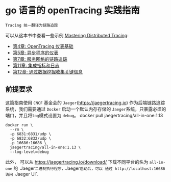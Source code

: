# go 语言的 openTracing 实践指南
`Tracing 统一翻译为链路追踪`

可以从这本书中查看一些示例 [Mastering Distributed Tracing](https://www.shkuro.com/books/2019-mastering-distributed-tracing/):
* [第4章: OpenTracing 仪表基础](https://github.com/PacktPublishing/Mastering-Distributed-Tracing/tree/master/Chapter04)
* [第5章: 异步程序的仪表](https://github.com/PacktPublishing/Mastering-Distributed-Tracing/tree/master/Chapter05)
* [第7章: 服务网格的链路追踪](https://github.com/PacktPublishing/Mastering-Distributed-Tracing/tree/master/Chapter07)
* [第11章: 集成指标和日志](https://github.com/PacktPublishing/Mastering-Distributed-Tracing/tree/master/Chapter11)
* [第12章: 通过数据挖掘收集关键信息](https://github.com/PacktPublishing/Mastering-Distributed-Tracing/tree/master/Chapter12)


## 前提要求
这篇指南使用 `CNCF` 基金会的 `Jaeger`(https://jaegertracing.io) 作为后端链路追踪系统，我们需要通过 `Docker` 启动一个默认内存存储的
`Jaeger`系统，只暴露必须的端口，并且将`log`模式设置为 `debug`。
docker pull jaegertracing/all-in-one:1.13
```
docker run \
  --rm \
  -p 6831:6831/udp \
  -p 6832:6832/udp \
  -p 16686:16686 \
  jaegertracing/all-in-one:1.13 \
  --log-level=debug
```
此外， 可以从 https://jaegertracing.io/download/ 下载不同平台的名为 `all-in-one` 的` `Jaeger`二进制执行程序，`Jaeger`启动后，可以
通过 http://localhost:16686 访问 `Jaeger UI`.


